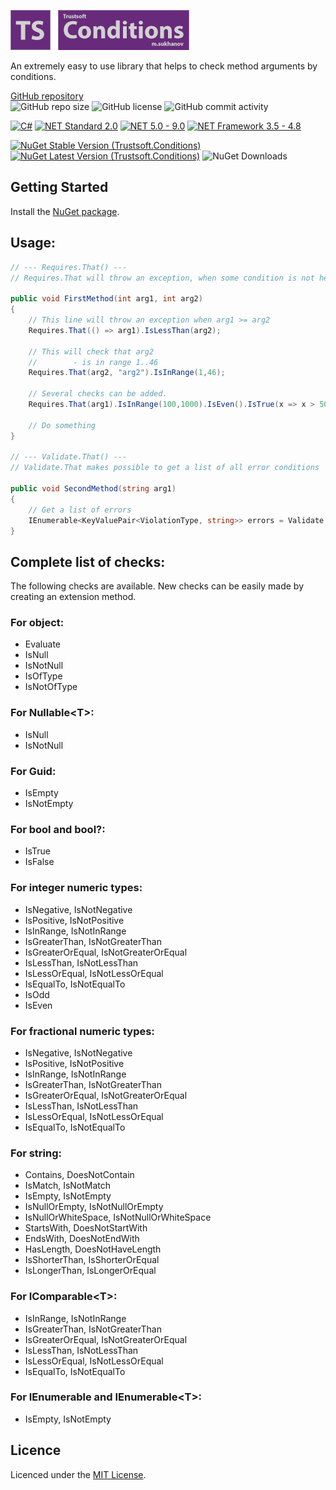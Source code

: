 ![Logo](./docs/README_Banner.png)

An extremely easy to use library that helps to check method arguments by conditions.

[GitHub repository](https://github.com/trustsoft/Trustsoft.Conditions "Visit GiHub Repository")\
![GitHub repo size](https://img.shields.io/github/repo-size/trustsoft/Trustsoft.Conditions?style=flat&logo=github&color=steelblue "Repository size")
![GitHub license](https://img.shields.io/github/license/trustsoft/Trustsoft.Conditions?style=flat&color=steelblue "Repository license")
![GitHub commit activity](https://img.shields.io/github/commit-activity/t/trustsoft/Trustsoft.Conditions?style=flat&color=steelblue "Total commits")

[![C#](https://img.shields.io/badge/C%23-gray?style=flat&logo=csharp)](https://dotnet.microsoft.com/en-us/languages/csharp)
[![NET Standard 2.0](https://img.shields.io/badge/NET_Standard-2.0-steelblue?style=flat)](https://docs.microsoft.com/en-us/dotnet/standard/net-standard)
[![NET 5.0 - 9.0](https://img.shields.io/badge/NET-5.0_--_9.0-steelblue?style=flat)](https://learn.microsoft.com/en-us/dotnet/fundamentals/)
[![NET Framework 3.5 - 4.8](https://img.shields.io/badge/NET_FX-3.5_--_4.8-steelblue?style=flat)](https://learn.microsoft.com/en-us/dotnet/framework)

[![NuGet Stable Version (Trustsoft.Conditions)](https://img.shields.io/nuget/v/Trustsoft.Conditions.svg?label=Stable&color=steelblue)](https://www.nuget.org/packages/Trustsoft.Conditions/latest)
[![NuGet Latest Version (Trustsoft.Conditions)](https://img.shields.io/nuget/vpre/Trustsoft.Conditions.svg?label=Latest&color=peru)](https://www.nuget.org/packages/Trustsoft.Conditions/absoluteLatest )
![NuGet Downloads](https://img.shields.io/nuget/dt/Trustsoft.Conditions?color=steelblue)

## Getting Started
Install the [NuGet package](http://www.nuget.org/packages/Trustsoft.Conditions).

## Usage:
```csharp
// --- Requires.That() ---
// Requires.That will throw an exception, when some condition is not held
    
public void FirstMethod(int arg1, int arg2)
{
    // This line will throw an exception when arg1 >= arg2
    Requires.That(() => arg1).IsLessThan(arg2);
   
    // This will check that arg2
    //        - is in range 1..46
    Requires.That(arg2, "arg2").IsInRange(1,46);
    
    // Several checks can be added.
    Requires.That(arg1).IsInRange(100,1000).IsEven().IsTrue(x => x > 50, "Must be over 500");
    
    // Do something
}
    
// --- Validate.That() ---
// Validate.That makes possible to get a list of all error conditions
   
public void SecondMethod(string arg1)
{
    // Get a list of errors
    IEnumerable<KeyValuePair<ViolationType, string>> errors = Validate.That(() => arg1).IsNotNull().GetErrors();
}
```
Complete list of checks:
--------------------------

The following checks are available.
New checks can be easily made by creating an extension method.

### For object:

* Evaluate
* IsNull
* IsNotNull
* IsOfType
* IsNotOfType

### For Nullable\<T\>:

* IsNull
* IsNotNull

### For Guid:

* IsEmpty
* IsNotEmpty

### For bool and bool?:

* IsTrue
* IsFalse

### For integer numeric types:

* IsNegative, IsNotNegative
* IsPositive, IsNotPositive
* IsInRange, IsNotInRange
* IsGreaterThan, IsNotGreaterThan
* IsGreaterOrEqual, IsNotGreaterOrEqual
* IsLessThan, IsNotLessThan
* IsLessOrEqual, IsNotLessOrEqual
* IsEqualTo, IsNotEqualTo
* IsOdd
* IsEven

### For fractional numeric types:

* IsNegative, IsNotNegative
* IsPositive, IsNotPositive
* IsInRange, IsNotInRange
* IsGreaterThan, IsNotGreaterThan
* IsGreaterOrEqual, IsNotGreaterOrEqual
* IsLessThan, IsNotLessThan
* IsLessOrEqual, IsNotLessOrEqual
* IsEqualTo, IsNotEqualTo

### For string:

* Contains, DoesNotContain
* IsMatch, IsNotMatch
* IsEmpty, IsNotEmpty
* IsNullOrEmpty, IsNotNullOrEmpty
* IsNullOrWhiteSpace, IsNotNullOrWhiteSpace
* StartsWith, DoesNotStartWith
* EndsWith, DoesNotEndWith
* HasLength, DoesNotHaveLength
* IsShorterThan, IsShorterOrEqual
* IsLongerThan, IsLongerOrEqual

### For IComparable\<T\>:

* IsInRange, IsNotInRange
* IsGreaterThan, IsNotGreaterThan
* IsGreaterOrEqual, IsNotGreaterOrEqual
* IsLessThan, IsNotLessThan
* IsLessOrEqual, IsNotLessOrEqual
* IsEqualTo, IsNotEqualTo

### For IEnumerable and  IEnumerable\<T\>:

* IsEmpty, IsNotEmpty

## Licence

Licenced under the [MIT License](https://github.com/trustsoft/Trustsoft.Conditions/blob/main/LICENSE).